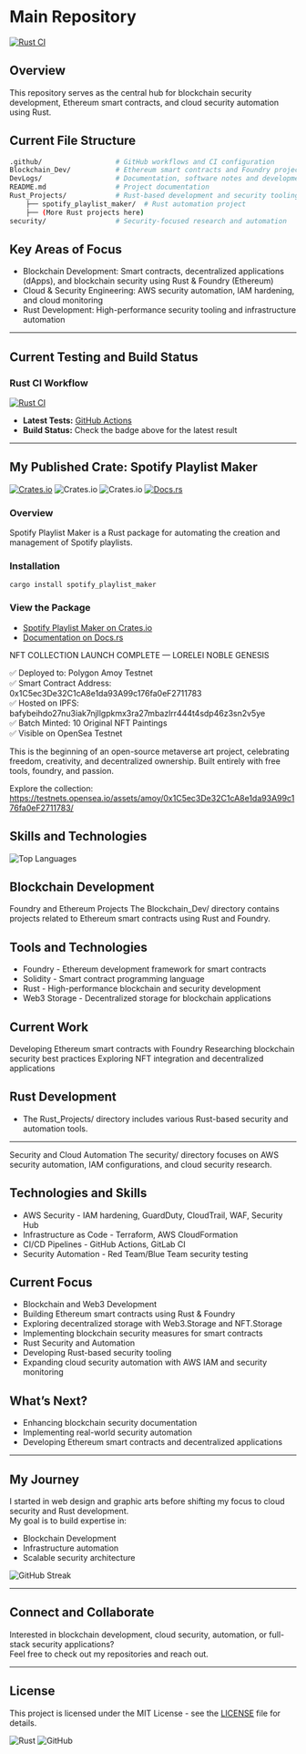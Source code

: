 # Main Repository

[![Rust CI](https://github.com/SkyeVault/Main/actions/workflows/ci.yml/badge.svg)](https://github.com/SkyeVault/Main/actions/workflows/ci.yml)

## Overview
This repository serves as the central hub for blockchain security development, Ethereum smart contracts, and cloud security automation using Rust.

## Current File Structure
```sh
.github/                  # GitHub workflows and CI configuration  
Blockchain_Dev/           # Ethereum smart contracts and Foundry projects  
DevLogs/                  # Documentation, software notes and development logs  
README.md                 # Project documentation  
Rust_Projects/            # Rust-based development and security tooling  
    ├── spotify_playlist_maker/  # Rust automation project  
    ├── (More Rust projects here)  
security/                 # Security-focused research and automation  

```

## Key Areas of Focus
- Blockchain Development: Smart contracts, decentralized applications (dApps), and blockchain security using Rust & Foundry (Ethereum)
- Cloud & Security Engineering: AWS security automation, IAM hardening, and cloud monitoring
- Rust Development: High-performance security tooling and infrastructure automation

---

## Current Testing and Build Status
### Rust CI Workflow
[![Rust CI](https://github.com/SkyeVault/Main/actions/workflows/ci.yml/badge.svg)](https://github.com/SkyeVault/Main/actions/workflows/ci.yml)

- **Latest Tests:** [GitHub Actions](https://github.com/SkyeVault/Main/actions)
- **Build Status:** Check the badge above for the latest result

---

## My Published Crate: Spotify Playlist Maker

[![Crates.io](https://img.shields.io/crates/v/spotify_playlist_maker)](https://crates.io/crates/spotify_playlist_maker)
![Crates.io](https://img.shields.io/crates/d/spotify_playlist_maker)
![Crates.io](https://img.shields.io/crates/l/spotify_playlist_maker)
[![Docs.rs](https://docs.rs/spotify_playlist_maker/badge.svg)](https://docs.rs/spotify_playlist_maker)

### Overview
Spotify Playlist Maker is a Rust package for automating the creation and management of Spotify playlists.

### Installation
```
cargo install spotify_playlist_maker
```

### View the Package
- [Spotify Playlist Maker on Crates.io](https://crates.io/crates/spotify_playlist_maker)
- [Documentation on Docs.rs](https://docs.rs/spotify_playlist_maker)
  
 NFT COLLECTION LAUNCH COMPLETE — LORELEI NOBLE GENESIS 

✅ Deployed to: Polygon Amoy Testnet  
✅ Smart Contract Address: 0x1C5ec3De32C1cA8e1da93A99c176fa0eF2711783  
✅ Hosted on IPFS: bafybeihdo27nu3iak7njllgpkmx3ra27mbazlrr444t4sdp46z3sn2v5ye  
✅ Batch Minted: 10 Original NFT Paintings  
✅ Visible on OpenSea Testnet

This is the beginning of an open-source metaverse art project, celebrating freedom, creativity, and decentralized ownership. Built entirely with free tools, foundry, and passion.

Explore the collection:  
https://testnets.opensea.io/assets/amoy/0x1C5ec3De32C1cA8e1da93A99c176fa0eF2711783/

## Skills and Technologies

![Top Languages](https://github-readme-stats.vercel.app/api/top-langs/?username=skyevault&layout=compact&theme=dark)

## Blockchain Development
Foundry and Ethereum Projects
The Blockchain_Dev/ directory contains projects related to Ethereum smart contracts using Rust and Foundry.

## Tools and Technologies
- Foundry - Ethereum development framework for smart contracts
- Solidity - Smart contract programming language
- Rust - High-performance blockchain and security development
- Web3 Storage - Decentralized storage for blockchain applications

## Current Work
Developing Ethereum smart contracts with Foundry
Researching blockchain security best practices
Exploring NFT integration and decentralized applications

## Rust Development
- The Rust_Projects/ directory includes various Rust-based security and automation tools.
---

Security and Cloud Automation
The security/ directory focuses on AWS security automation, IAM configurations, and cloud security research.

## Technologies and Skills
- AWS Security - IAM hardening, GuardDuty, CloudTrail, WAF, Security Hub
- Infrastructure as Code - Terraform, AWS CloudFormation
- CI/CD Pipelines - GitHub Actions, GitLab CI
- Security Automation - Red Team/Blue Team security testing

## Current Focus
- Blockchain and Web3 Development
- Building Ethereum smart contracts using Rust & Foundry
- Exploring decentralized storage with Web3.Storage and NFT.Storage
- Implementing blockchain security measures for smart contracts
- Rust Security and Automation
- Developing Rust-based security tooling
- Expanding cloud security automation with AWS IAM and security monitoring

## What’s Next?
- Enhancing blockchain security documentation
- Implementing real-world security automation
- Developing Ethereum smart contracts and decentralized applications

---

## My Journey
I started in web design and graphic arts before shifting my focus to cloud security and Rust development.  
My goal is to build expertise in:
- Blockchain Development
- Infrastructure automation
- Scalable security architecture
  
![GitHub Streak](https://streak-stats.demolab.com/?user=skyevault&theme=dark)

---

## Connect and Collaborate
Interested in blockchain development, cloud security, automation, or full-stack security applications?  
Feel free to check out my repositories and reach out.

---

## License
This project is licensed under the MIT License - see the [LICENSE](LICENSE) file for details.

![Rust](https://img.shields.io/badge/Rust-Language-brown?style=flat-square&logo=rust)
![GitHub](https://img.shields.io/badge/GitHub-Profile-blue?style=flat-square&logo=github)
